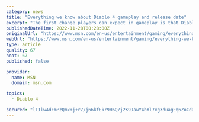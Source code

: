 ```yaml
---
category: news
title: "Everything we know about Diablo 4 gameplay and release date"
excerpt: "The first change players can expect in gameplay is that Diablo 4 is an open-world game. The game won’t have a linear storyline but instead almost 150 dungeons and locations for players to explore."
publishedDateTime: 2022-11-28T00:28:00Z
originalUrl: "https://www.msn.com/en-us/entertainment/gaming/everything-we-know-about-diablo-4-gameplay-and-release-date/ar-AA14Dj1a"
webUrl: "https://www.msn.com/en-us/entertainment/gaming/everything-we-know-about-diablo-4-gameplay-and-release-date/ar-AA14Dj1a"
type: article
quality: 67
heat: 67
published: false

provider:
  name: MSN
  domain: msn.com

topics:
  - Diablo 4

secured: "lTIlwAdFmPzQmx+j+rZ/j66kfEkr9H6Q/j2K9JawY4bXl7xgXduagEq6ZoCdavbc1INJZf5L1nCGBBrNTvkSRg6pbPG9arRuH/2dgN+RCbO693QhWPlxd3noRZyqHwMGNVqRFHHchmYHToNS7eU/gKdV7YIkqvmQmq6RH4lrAUFokC8qf35POHeAEBpp96ruXu196DZ9N//5BiX9WP+pf9Qxn0kc00QiZbI4bBMVR+KXKF1oWL0lqWTkcuOydG2WLkAZzmWAmQAIcwAIDg4I7bnxmpMUCEQ4xhxRlGlpjjCAVu7TIkJGNMBRLEtVv5kYXUmg5cfIQLupftuknBRhUjV0fG6P0dTzGFNi+An1SNk=;ZNoUA5JGe/JT4YqtZpAgCg=="
---
```


